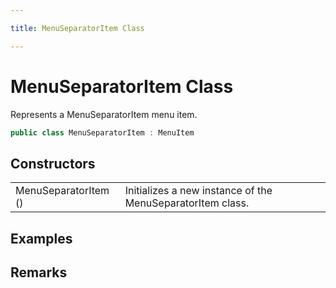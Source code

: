 ```yaml
---

title: MenuSeparatorItem Class

---
```


# MenuSeparatorItem Class

Represents a MenuSeparatorItem menu item.

```csharp
public class MenuSeparatorItem : MenuItem 
```

## Constructors

<table>
<tr><td>MenuSeparatorItem ()</td><td>Initializes a new instance of the MenuSeparatorItem class.</td></tr>
</table>

<!-- Only change content below this line, anything above this line will be lost when regenerated. -->

## Examples

## Remarks

